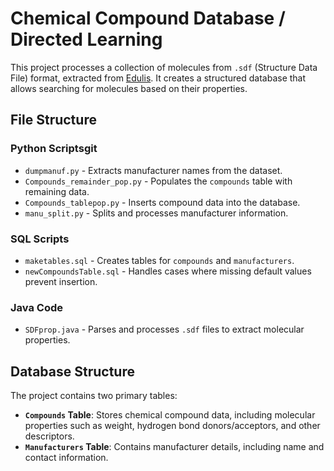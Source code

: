 # Chemical Compound Database / Directed Learning

This project processes a collection of molecules from `.sdf` (Structure Data File) format, extracted from [Edulis](https://pmc.ncbi.nlm.nih.gov/articles/PMC3013767/). It creates a structured database that allows searching for molecules based on their properties.

## File Structure

### **Python Scripts**git 
- `dumpmanuf.py` - Extracts manufacturer names from the dataset.
- `Compounds_remainder_pop.py` - Populates the `compounds` table with remaining data.
- `Compounds_tablepop.py` - Inserts compound data into the database.
- `manu_split.py` - Splits and processes manufacturer information.

### **SQL Scripts**
- `maketables.sql` - Creates tables for `compounds` and `manufacturers`.
- `newCompoundsTable.sql` - Handles cases where missing default values prevent insertion.

### **Java Code**
- `SDFprop.java` - Parses and processes `.sdf` files to extract molecular properties.

## Database Structure

The project contains two primary tables:

- **`Compounds` Table**: Stores chemical compound data, including molecular properties such as weight, hydrogen bond donors/acceptors, and other descriptors.
- **`Manufacturers` Table**: Contains manufacturer details, including name and contact information.